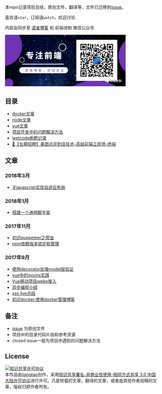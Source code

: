 本repo记录项目总结，原创文件，翻译等，文件已迁移到[issue](https://github.com/jiangtao/blog/issues)。

喜欢请`star`，订阅请`watch`，欢迎讨论.

内容会同步至 [语雀博客](https://www.yuque.com/imjt/blog) 和 前端进制 微信公众号

<img width="400" src="./assets/wechat/wechat.jpeg" />

## 目录
 
- [docker文章](https://github.com/jiangtao/blog/issues?utf8=%E2%9C%93&q=docker)
- [node文章](https://github.com/jiangtao/blog/issues?utf8=%E2%9C%93&q=node)
- [vue文章](https://github.com/jiangtao/blog/issues?utf8=%E2%9C%93&q=vue)
- [项目开发中的问题解决方法](https://github.com/jiangtao/blog/issues?q=is%3Aissue+is%3Aclosed+label%3Asolution)
- [leetcode刷题记录](https://github.com/jiangtao/keep-leetcode)
- [🚀【长期招聘】美团点评到店技术-高级前端工程师-终端](https://github.com/jiangtao/blog/issues/29)

## 文章

### 2018年3月

- [无javascript实现自适应布局](https://imjiangtao.com/blog/viewport/)

### 2018年1月

- [搭建一个通用脚手架](https://github.com/jiangtao/blog/issues/23) 

### 2017年11月

- [初识puppeteer之爬虫](https://github.com/jiangtao/blog/issues/15)
- [npm依赖版本锁定和管理](https://github.com/jiangtao/blog/issues/19)

### 2017年9月

- [使用decorator处理model层验证](https://github.com/jiangtao/blog/issues/8)
- [vue中的mixins实践](https://github.com/jiangtao/blog/issues/11)
- [Vue移动项目webp接入](https://github.com/jiangtao/blog/issues/10)
- [异步编程小结](https://github.com/jiangtao/blog/issues/9)
- [xss live总结](https://github.com/jiangtao/blog/issues/7)
- [初识docker:使用docker管理博客](https://github.com/jiangtao/blog/issues/12)

## 备注

- [issue](https://github.com/jiangtao/blog/issues) 为原创文件
- 项目中的目录代码片段和参考资源
- closed issue一般为项目中遇到的问题解决方法

## License

<a rel="license" href="http://creativecommons.org/licenses/by-nc-sa/3.0/cn/"><img alt="知识共享许可协议" style="border-width:0" src="http://i.creativecommons.org/l/by-nc-sa/3.0/cn/88x31.png" /></a><br />本<span xmlns:dct="http://purl.org/dc/terms/" href="http://purl.org/dc/dcmitype/Text" rel="dct:type">作品</span>由<a xmlns:cc="http://creativecommons.org/ns#" href="http://github.com/jiangtao" property="cc:attributionName" rel="cc:attributionURL">jiangtao</a>创作，采用<a rel="license" href="http://creativecommons.org/licenses/by-nc-sa/3.0/cn/">知识共享署名-非商业性使用-相同方式共享 3.0 中国大陆许可协议</a>进行许可。凡是转载的文章，翻译的文章，或者由其他作者投稿的文章，版权归原作者所有。
